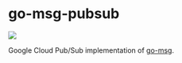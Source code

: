 # go-msg-pubsub

![](https://travis-ci.org/paultyng/go-msg-pubsub.svg?branch=master)

Google Cloud Pub/Sub implementation of [go-msg](https://github.com/zerofox-oss/go-msg).
